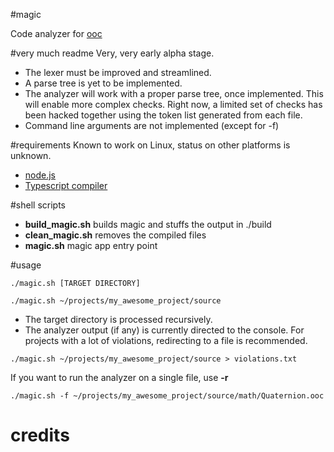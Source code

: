 #magic

Code analyzer for [ooc](http://ooc-lang.org)

#very much readme
Very, very early alpha stage.
* The lexer must be improved and streamlined.
* A parse tree is yet to be implemented.
* The analyzer will work with a proper parse tree, once implemented.
This will enable more complex checks. Right now, a limited set of checks has been hacked together using the
token list generated from each file.
* Command line arguments are not implemented (except for -f)

#requirements
Known to work on Linux, status on other platforms is unknown.
* [node.js](http://nodejs.org/)
* [Typescript compiler](http://www.typescriptlang.org/)

#shell scripts
* __build_magic.sh__ builds magic and stuffs the output in ./build
* __clean_magic.sh__ removes the compiled files
* __magic.sh__ magic app entry point

#usage
```
./magic.sh [TARGET DIRECTORY]
```
```
./magic.sh ~/projects/my_awesome_project/source
```
* The target directory is processed recursively.
* The analyzer output (if any) is currently directed to the console. For projects
with a lot of violations, redirecting to a file is recommended.
```
./magic.sh ~/projects/my_awesome_project/source > violations.txt
```
If you want to run the analyzer on a single file, use __-r__
```
./magic.sh -f ~/projects/my_awesome_project/source/math/Quaternion.ooc
```

# credits
